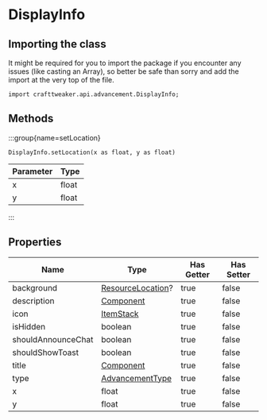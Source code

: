 # DisplayInfo

## Importing the class

It might be required for you to import the package if you encounter any issues (like casting an Array), so better be safe than sorry and add the import at the very top of the file.
```zenscript
import crafttweaker.api.advancement.DisplayInfo;
```


## Methods

:::group{name=setLocation}

```zenscript
DisplayInfo.setLocation(x as float, y as float)
```

| Parameter | Type  |
|-----------|-------|
| x         | float |
| y         | float |


:::


## Properties

|        Name        |                            Type                             | Has Getter | Has Setter |
|--------------------|-------------------------------------------------------------|------------|------------|
| background         | [ResourceLocation](/vanilla/api/resource/ResourceLocation)? | true       | false      |
| description        | [Component](/vanilla/api/text/Component)                    | true       | false      |
| icon               | [ItemStack](/vanilla/api/item/ItemStack)                    | true       | false      |
| isHidden           | boolean                                                     | true       | false      |
| shouldAnnounceChat | boolean                                                     | true       | false      |
| shouldShowToast    | boolean                                                     | true       | false      |
| title              | [Component](/vanilla/api/text/Component)                    | true       | false      |
| type               | [AdvancementType](/vanilla/api/advancement/AdvancementType) | true       | false      |
| x                  | float                                                       | true       | false      |
| y                  | float                                                       | true       | false      |

